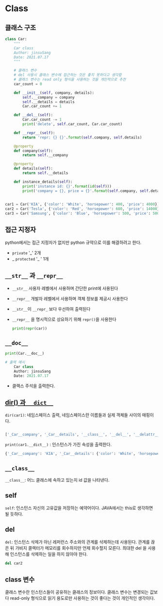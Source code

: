 # Class

## 클래스 구조

```python
class Car:
    """
    Car class
    Author: jinsuSang
    Date: 2021.07.17
    """

    # 클래스 변수
    # del 사용시 클래스 변수에 접근하는 것은 좋지 못하다고 생각함
    # 클래스 변수는 read only 형식을 사용하는 것을 개인적으로 추천
    car_count = 0

    def __init__(self, company, details):
        self.__company = company
        self.__details = details
        Car.car_count += 1

    def __del__(self):
        Car.car_count -= 1
        print('delete', self.car_count, Car.car_count)

    def __repr__(self):
        return 'repr: {} {}'.format(self.company, self.details)

    @property
    def company(self):
        return self.__company

    @property
    def details(self):
        return self.__details

    def instance_details(self):
        print('instance id: {}'.format(id(self)))
        print('company = {}, price = {}'.format(self.company, self.details.get('price')))
        
        
car1 = Car('KIA', {'color': 'White', 'horsepower': 400, 'price': 4000})
car2 = Car('Tesla', {'color': 'Red', 'horsepower': 600, 'price': 14000})
car3 = Car('Samsung', {'color': 'Blue', 'horsepower': 500, 'price': 5000})
```

## 접근 지정자 

python에서는 접근 지정자가 없지만 python 규약으로 이를 해결하려고 한다.

- `private` '_'  2개
- _ `protected` '_ ' 1개 

## `__str__` 과 `__repr__`

- `__str__` 사용자 레벨에서 사용하며 간단한 print에 사용된다

- `__repr__` 개발자 레벨에서 사용하며 객체 정보를 제공시 사용한다

- `__str__`이 `__repr_` 보다 우선하여 출력된다

- `__repr__` 을 명시적으로 상요하기 위해 `repr()`을 사용한다

  ```python
  print(repr(car))
  ```

## `__doc__`

```python
print(Car.__doc__)

# 출력 예시
    Car class
    Author: jinsuSang
    Date: 2021.07.17
```

- 클랙스 주석을 출력한다.

## [dir() 과 `__dict__`](https://darrengwon.tistory.com/552)

`dir(car1)`: 네임스페이스 출력, 네임스페이스란 이름들과 실제 객체들 사이의 매핑이다.

```bash

['_Car__company', '_Car__details', '__class__', '__del__', '__delattr__', '__dict__', '__dir__', '__doc__', '__eq__', '__format__', '__ge__', '__getattribute__', '__gt__', '__hash__', '__init__', '__init_subclass__', '__le__', '__lt__', '__module__', '__ne__', '__new__', '__reduce__', '__reduce_ex__', '__repr__', '__setattr__', '__sizeof__', '__str__', '__subclasshook__', '__weakref__', 'car_count', 'company', 'details', 'instance_details']

```

`print(car1.__dict__)` : 인스턴스가 가진 속성을 출력한다.

```bash
{'_Car__company': 'KIA', '_Car__details': {'color': 'White', 'horsepower': 400, 'price': 4000}}
```

## `__class__`

`__class__`: 어느 클래스에 속하고 있는지 id 값을 나타낸다.

## self

`self`: 인스턴스 자신의 고유값을 저장하는 예약어이다. JAVA에서는 this로 생각하면 될 듯하다.

## del

`del`: 인스턴스 삭제가 아닌 레퍼런스 주소와의 관계를 삭제하는데 사용된다. 관계를 끊은 뒤 가비지 콜렉터가 메모리를 회수하지만 언제 회수할지 모른다. 최대한 del 을 사용해 인스턴스를 삭제하는 일을 하지 않아야 한다.

```python
del car2
```

## class 변수

클래스 변수란 인스턴스들이 공유하는 클래스의 정보이다. 클래스 변수는 변경되는 값보다 read-only 형식으로 읽기 용도로만 사용하는 것이 좋다는 것이 개인적인 생각이다.

